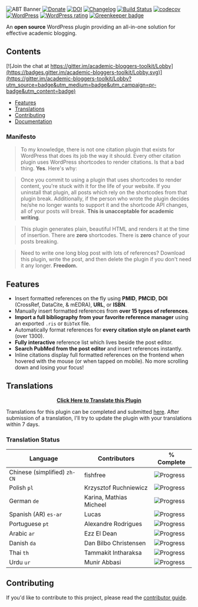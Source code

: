 ![ABT Banner](http://i.imgur.com/UxBG7NB.png)
[![Donate](https://img.shields.io/badge/%E2%9D%A4-donate-brightgreen.svg)](https://donorbox.org/academic-bloggers-toolkit)
[![DOI](https://zenodo.org/badge/37433718.svg)](https://zenodo.org/badge/latestdoi/37433718)
[![Changelog](https://img.shields.io/badge/changelog-academic--bloggers--toolkit-blue.svg)](https://headwayapp.co/academic-bloggers-toolkit-changelog)
[![Build Status](https://travis-ci.org/dsifford/academic-bloggers-toolkit.svg?branch=master)](https://travis-ci.org/dsifford/academic-bloggers-toolkit)
[![codecov](https://codecov.io/gh/dsifford/academic-bloggers-toolkit/branch/master/graph/badge.svg)](https://codecov.io/gh/dsifford/academic-bloggers-toolkit)
[![WordPress](https://img.shields.io/wordpress/plugin/dt/academic-bloggers-toolkit.svg?maxAge=2592000)](https://wordpress.org/plugins/academic-bloggers-toolkit/)
[![WordPress rating](https://img.shields.io/wordpress/plugin/r/academic-bloggers-toolkit.svg?maxAge=2592000)](https://wordpress.org/plugins/academic-bloggers-toolkit/) [![Greenkeeper badge](https://badges.greenkeeper.io/dsifford/academic-bloggers-toolkit.svg)](https://greenkeeper.io/)

An **open source** WordPress plugin providing an all-in-one solution for effective academic blogging.

## Contents

[![Join the chat at https://gitter.im/academic-bloggers-toolkit/Lobby](https://badges.gitter.im/academic-bloggers-toolkit/Lobby.svg)](https://gitter.im/academic-bloggers-toolkit/Lobby?utm_source=badge&utm_medium=badge&utm_campaign=pr-badge&utm_content=badge)

- [Features](#features)
- [Translations](#translations)
- [Contributing](#contributing)
- [Documentation](https://github.com/dsifford/academic-bloggers-toolkit/wiki)

### Manifesto

> To my knowledge, there is not one citation plugin that exists for WordPress that does its job the way it should. Every other citation plugin uses WordPress shortcodes to render citations. Is that a bad thing. **Yes**. Here's why:

> Once you commit to using a plugin that uses shortcodes to render content, you're stuck with it for the life of your website. If you uninstall that plugin, all posts which rely on the shortcodes from that plugin break. Additionally, if the person who wrote the plugin decides he/she no longer wants to support it and the shortcode API changes, all of your posts will break. **This is unacceptable for academic writing**.

> This plugin generates plain, beautiful HTML and renders it at the time of insertion. There are **zero** shortcodes. There is **zero** chance of your posts breaking.

> Need to write one long blog post with lots of references? Download this plugin, write the post, and then delete the plugin if you don't need it any longer. **Freedom.**

## Features
- Insert formatted references on the fly using **PMID**, **PMCID**, **DOI** (CrossRef, DataCite, & mEDRA), **URL**, or **ISBN**.
- Manually insert formatted references from **over 15 types of references**.
- **Import a full bibliography from your favorite reference manager** using an exported `.ris` or `BibTeX` file.
- Automatically format references for **every citation style on planet earth** (over 1300).
- **Fully interactive** reference list which lives beside the post editor.
- **Search PubMed from the post editor** and insert references instantly.
- Inline citations display full formatted references on the frontend when hovered with the mouse (or when tapped on mobile). No more scrolling down and losing your focus!

## Translations

<p align="center"><a href="https://poeditor.com/join/project/PGYLKWQM5h"><strong>Click Here to Translate this Plugin</strong></a></p>

Translations for this plugin can be completed and submitted [here](https://poeditor.com/join/project/PGYLKWQM5h). After submission of a translation, I'll try to update the plugin with your translations within 7 days.

### Translation Status

<!-- TRANSLATION_STATUS_START -->
Language | Contributors | % Complete
-------- | ------------ | ----------
Chinese (simplified) `zh-CN` | fishfree | ![Progress](http://progressed.io/bar/99)
Polish `pl` | Krzysztof Ruchniewicz | ![Progress](http://progressed.io/bar/95)
German `de` | Karina, Mathias Micheel | ![Progress](http://progressed.io/bar/94)
Spanish (AR) `es-ar` | Lucas | ![Progress](http://progressed.io/bar/94)
Portuguese `pt` | Alexandre Rodrigues | ![Progress](http://progressed.io/bar/58)
Arabic `ar` | Ezz El Dean | ![Progress](http://progressed.io/bar/10)
Danish `da` | Dan Bilbo Christensen | ![Progress](http://progressed.io/bar/0)
Thai `th` | Tammakit Intharaksa | ![Progress](http://progressed.io/bar/0)
Urdu `ur` | Munir Abbasi | ![Progress](http://progressed.io/bar/0)
<!-- TRANSLATION_STATUS_END -->

## Contributing

If you'd like to contribute to this project, please read the [contributor guide](https://github.com/dsifford/academic-bloggers-toolkit/blob/master/CONTRIBUTING.md).
